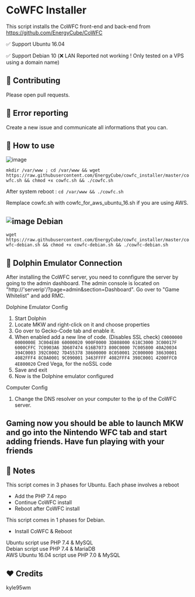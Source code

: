 CoWFC Installer
======

This script installs the CoWFC front-end and back-end from https://github.com/EnergyCube/CoWFC

✅ Support Ubuntu 16.04

✅ Support Debian 10 (❌ LAN Reported not working ! Only tested on a VPS using a domain name)

🔨 Contributing
-------

Please open pull requests.

🔧 Error reporting
-------

Create a new issue and communicate all informations that you can.

📝 How to use
-------

![image](https://upload.wikimedia.org/wikipedia/commons/thumb/9/9d/Ubuntu_logo.svg/100px-Ubuntu_logo.svg.png)

`mkdir /var/www ; cd /var/www && wget https://raw.githubusercontent.com/EnergyCube/cowfc_installer/master/cowfc.sh && chmod +x cowfc.sh && ./cowfc.sh`

After system reboot : `cd /var/www && ./cowfc.sh`

Remplace cowfc.sh with cowfc_for_aws_ubuntu_16.sh if you are using AWS.

![image](https://www.debian.org/logos/openlogo-nd-25.png) Debian
----

`wget https://raw.githubusercontent.com/EnergyCube/cowfc_installer/master/cowfc-debian.sh && chmod +x cowfc-debian.sh && ./cowfc-debian.sh`

🐬 Dolphin Emulator Connection
-------
After installing the CoWFC server, you need to connfigure the server by going to the admin dashboard. The admin console is located on "http://'serverip'/?page=admin&section=Dashboard". Go over to "Game Whitelist" and add RMC.

Dolphine Emulator Config

1. Start Dolphin
2. Locate MKW and right-click on it and choose properties
3. Go over to Gecko-Code tab and enable it.
4. When enabled add a new line of code. (Disables SSL check)
   `C0000000 0000000E 3C004E80 60000020 900F0000 3D808000 618C3000 3C00017F 6000CFFC 7C0903A6 3D607474 616B7073 800C0000 7C005800 40A20034 394C0003 392C0002 7D455378 38600000 8C050001 2C000000 38630001 4082FFF4 8C0A0001 9C090001 3463FFFF 4082FFF4 398C0001 4200FFC0 4E800020` Cred Vega, for the noSSL code
5. Save and exit
6. Now is the Dolphine emulator configured

Computer Config
1. Change the DNS resolver on your computer to the ip of the CoWFC server.

Gaming now you should be able to launch MKW and go into the Nintendo WFC tab and start adding friends.
Have fun playing with your friends
-------

📖 Notes
-------

This script comes in 3 phases for Ubuntu. Each phase involves a reboot
-	Add the PHP 7.4 repo
-	Continue CoWFC install
-	Reboot after CoWFC install

This script comes in 1 phases for Debian.
-	Install CoWFC & Reboot

Ubuntu script use PHP 7.4 & MySQL\
Debian script use PHP 7.4 & MariaDB\
AWS Ubuntu 16.04 script use PHP 7.0 & MySQL

❤️ Credits
-------
kyle95wm
